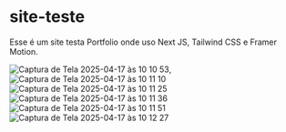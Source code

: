 # site-teste
Esse é um site testa Portfolio onde uso Next JS, Tailwind CSS e Framer Motion.


![Captura de Tela 2025-04-17 às 10 10 53](https://github.com/user-attachments/assets/6b3b314d-0f4e-4c1f-a001-7cae6cb065ea),
![Captura de Tela 2025-04-17 às 10 11 10](https://github.com/user-attachments/assets/69007224-bbf7-4394-a29e-0fe4431b9f46)
![Captura de Tela 2025-04-17 às 10 11 25](https://github.com/user-attachments/assets/799b19f1-ce0b-43c0-8777-8fb171364732)
![Captura de Tela 2025-04-17 às 10 11 36](https://github.com/user-attachments/assets/6de7c2be-c33c-4c6e-99f2-4dc93a358070)
![Captura de Tela 2025-04-17 às 10 11 51](https://github.com/user-attachments/assets/9fb2401e-4e89-427a-b655-99f67d5b563a)
![Captura de Tela 2025-04-17 às 10 12 27](https://github.com/user-attachments/assets/16965f86-1010-494a-bbe1-e60aac346f6a)
